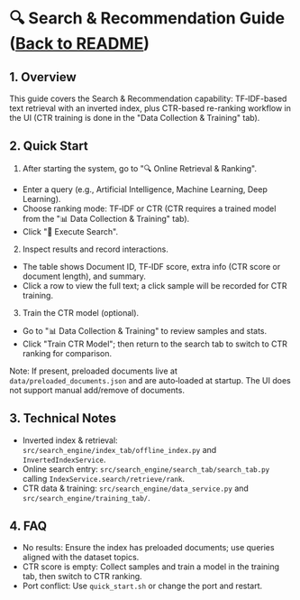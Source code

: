 # 🔍 Search & Recommendation Guide ([Back to README](../README.md))

## 1. Overview

This guide covers the Search & Recommendation capability: TF‑IDF-based text retrieval with an inverted index, plus CTR-based re-ranking workflow in the UI (CTR training is done in the "Data Collection & Training" tab).

## 2. Quick Start

1) After starting the system, go to "🔍 Online Retrieval & Ranking".
- Enter a query (e.g., Artificial Intelligence, Machine Learning, Deep Learning).
- Choose ranking mode: TF‑IDF or CTR (CTR requires a trained model from the "📊 Data Collection & Training" tab).
- Click "🔬 Execute Search".

2) Inspect results and record interactions.
- The table shows Document ID, TF‑IDF score, extra info (CTR score or document length), and summary.
- Click a row to view the full text; a click sample will be recorded for CTR training.

3) Train the CTR model (optional).
- Go to "📊 Data Collection & Training" to review samples and stats.
- Click "Train CTR Model"; then return to the search tab to switch to CTR ranking for comparison.

Note: If present, preloaded documents live at `data/preloaded_documents.json` and are auto‑loaded at startup. The UI does not support manual add/remove of documents.

## 3. Technical Notes

- Inverted index & retrieval: `src/search_engine/index_tab/offline_index.py` and `InvertedIndexService`.
- Online search entry: `src/search_engine/search_tab/search_tab.py` calling `IndexService.search/retrieve/rank`.
- CTR data & training: `src/search_engine/data_service.py` and `src/search_engine/training_tab/`.

## 4. FAQ

- No results: Ensure the index has preloaded documents; use queries aligned with the dataset topics.
- CTR score is empty: Collect samples and train a model in the training tab, then switch to CTR ranking.
- Port conflict: Use `quick_start.sh` or change the port and restart.

